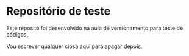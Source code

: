 # Repositório de teste

Este repositó foi desenvolvido na aula de versionamento para teste de códigos.

Vou escrever qualquer ciosa aqui para apagar depois.
